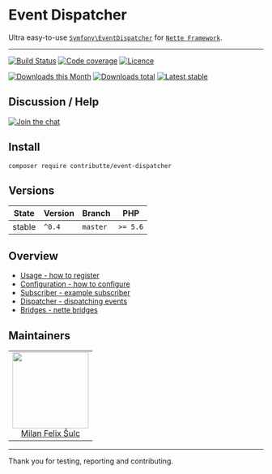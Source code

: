 # Event Dispatcher

Ultra easy-to-use [`Symfony\EventDispatcher`](https://github.com/symfony/event-dispatcher) for [`Nette Framework`](https://github.com/nette/).

-----

[![Build Status](https://img.shields.io/travis/contributte/event-dispatcher.svg?style=flat-square)](https://travis-ci.org/contributte/event-dispatcher)
[![Code coverage](https://img.shields.io/coveralls/contributte/event-dispatcher.svg?style=flat-square)](https://coveralls.io/r/contributte/event-dispatcher)
[![Licence](https://img.shields.io/packagist/l/contributte/event-dispatcher.svg?style=flat-square)](https://packagist.org/packages/contributte/event-dispatcher)

[![Downloads this Month](https://img.shields.io/packagist/dm/contributte/event-dispatcher.svg?style=flat-square)](https://packagist.org/packages/contributte/event-dispatcher)
[![Downloads total](https://img.shields.io/packagist/dt/contributte/event-dispatcher.svg?style=flat-square)](https://packagist.org/packages/contributte/event-dispatcher)
[![Latest stable](https://img.shields.io/packagist/v/contributte/event-dispatcher.svg?style=flat-square)](https://packagist.org/packages/contributte/event-dispatcher)

## Discussion / Help

[![Join the chat](https://img.shields.io/gitter/room/contributte/contributte.svg?style=flat-square)](http://bit.ly/ctteg)

## Install

```
composer require contributte/event-dispatcher
```

## Versions

| State       | Version | Branch   | PHP      |
|-------------|---------|----------|----------|
| stable      | `^0.4`  | `master` | `>= 5.6` |

## Overview

- [Usage - how to register](https://github.com/contributte/event-dispatcher/blob/master/.docs/README.md#usage-tada)
- [Configuration - how to configure](https://github.com/contributte/event-dispatcher/blob/master/.docs/README.md#configuration-wrench)
- [Subscriber - example subscriber](https://github.com/contributte/event-dispatcher/blob/master/.docs/README.md#subscriber-bulb)
- [Dispatcher - dispatching events](https://github.com/contributte/event-dispatcher/blob/master/.docs/README.md#dispatcher-zap)
- [Bridges - nette bridges](https://github.com/contributte/event-dispatcher/blob/master/.docs/README.md#bridges-recycle)

## Maintainers

<table>
  <tbody>
    <tr>
      <td align="center">
        <a href="https://github.com/f3l1x">
            <img width="150" height="150" src="https://avatars2.githubusercontent.com/u/538058?v=3&s=150">
        </a>
        </br>
        <a href="https://github.com/f3l1x">Milan Felix Šulc</a>
      </td>
    </tr>
  <tbody>
</table>

---

Thank you for testing, reporting and contributing.
